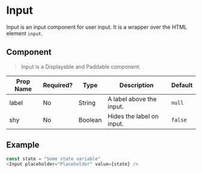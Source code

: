 # Input
Input is an input component for user input. It is a wrapper over the HTML element `input`.

## Component
> Input is a Displayable and Paddable component.

| Prop Name  | Required?  | Type       | Description                         | Default |
| ---------- | ---------- | ---------- | ----------------------------------- | ------- |
| label      | No         | String     | A label above the input.            | `null`  |
| shy        | No         | Boolean    | Hides the label on input.           | `false` |

## Example
```javascript
const state = "Some state variable"
<Input placeholder="Placeholder" value={state} />
```
